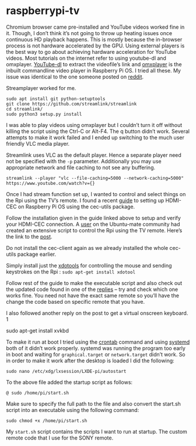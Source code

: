 # raspberrypi-tv

Chromium browser came pre-installed and YouTube videos worked fine in it. Though, I don’t think it’s not going to throw up heating issues once continuous HD playback happens. This is mostly because the in-browser process is not hardware accelerated by the GPU. Using external players is the best way to go about achieving hardware acceleration for YouTube videos. Most tutorials on the internet refer to using youtube-dl and omxplayer. [YouTube-dl](https://github.com/ytdl-org/youtube-dl) to extract the videofile’s link and [omxplayer](https://www.raspberrypi.org/documentation/raspbian/applications/omxplayer.md) is the inbuilt commandline video player in Raspberry Pi OS. I tried all these. My issue was identical to the one someone posted on [reddit](https://www.reddit.com/r/raspberry_pi/comments/8jfl5n/how_do_i_play_a_youtube_live_stream_full_screen).

Streamplayer worked for me.
```
sudo apt install git python-setuptools
git clone https://github.com/streamlink/streamlink
cd streamlink/
sudo python3 setup.py install
```

I was able to play videos using omxplayer but I couldn’t turn it off without killing the script using the Ctrl-C or Alt-F4. The q button didn’t work. Several attempts to make it work failed and I ended up switching to the much user friendly VLC media player.

Streamlink uses VLC as the default player. Hence a separate player need not be specified with the `-p` parameter. Additionally you may use appropriate network and file caching to not see any buffering.
```	
streamlink --player "vlc --file-caching=5000 --network-caching=5000" https://www.youtube.com/watch?v={}
```

Once I had stream function set up, I wanted to control and select things on the Rpi using the TV’s remote. I found a recent [guide](https://pimylifeup.com/raspberrypi-hdmi-cec/) to setting up HDMI-CEC on Raspberry Pi OS using the cec-utils package.

Follow the installation given in the guide linked above to setup and verify your HDMI-CEC connection. 
A [user](https://ubuntu-mate.community/u/GizmoXomziG) on the Ubuntu-mate community had created an extensive script to control the Rpi using the TV remote. Here’s the link to the [post](https://ubuntu-mate.community/t/controlling-raspberry-pi-with-tv-remote-using-hdmi-cec/4250).

Do not install the cec-client again as we already installed the whole cec-utils package earlier.

Simply install just the [xdotools](http://manpages.ubuntu.com/manpages/trusty/man1/xdotool.1.html) for controlling the mouse and sending keystrokes on the Rpi :
`sudo apt-get install xdotool`

Follow rest of the guide to make the executable script and also check out the updated code found in one of the [replies](https://ubuntu-mate.community/t/controlling-raspberry-pi-with-tv-remote-using-hdmi-cec/4250/4) – try and check which one works fine. You need not have the exact same remote so you’ll have the change the code based on specific remote that you have.

I also followed another reply on the post to get a virtual onscreen keyboard.
1
	
sudo apt-get install xvkbd

To make it run at boot I tried using the [crontab](https://www.raspberrypi.org/documentation/linux/usage/cron.md) command and using [systemd](https://www.raspberrypi.org/documentation/linux/usage/systemd.md) both of it didn’t work properly. systemd was running the program too early in boot and waiting for `graphical.target` or `network.target` didn’t work. So in order to make it work after the desktop is loaded I did the following:

`sudo nano /etc/xdg/lxsession/LXDE-pi/autostart`

To the above file added the startup script as follows:

`@ sudo /home/pi/start.sh`

Make sure to specify the full path to the file and also convert the start.sh script into an executable using the following command:

`sudo chmod +x /home/pi/start.sh`

My `start.sh` script contains the scripts I want to run at startup. The custom remote code that I use for the SONY remote. 
